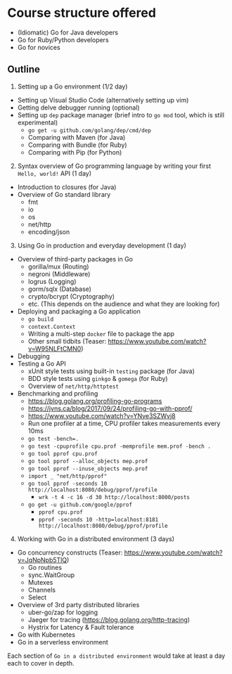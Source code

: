 # Course structure offered

- (Idiomatic) Go for Java developers
- Go for Ruby/Python developers
- Go for novices

## Outline

1. Setting up a Go environment (1/2 day)
  - Setting up Visual Studio Code (alternatively setting up vim)
  - Getting delve debugger running (optional)
  - Setting up `dep` package manager (brief intro to `go mod` tool, which is still experimental)
    - `go get -u github.com/golang/dep/cmd/dep`
    - Comparing with Maven (for Java)
    - Comparing with Bundle (for Ruby)
    - Comparing with Pip (for Python)
2. Syntax overview of Go programming language by writing your first `Hello, world!` API (1 day)
  - Introduction to closures (for Java)
  - Overview of Go standard library
    - fmt
    - io
    - os
    - net/http
    - encoding/json
3. Using Go in production and everyday development (1 day)
  - Overview of third-party packages in Go
    - gorilla/mux (Routing)
    - negroni (Middleware)
    - logrus (Logging)
    - gorm/sqlx (Database)
    - crypto/bcrypt (Cryptography)
    - etc. (This depends on the audience and what they are looking for)
  - Deploying and packaging a Go application
    - `go build`
    - `context.Context`
    - Writing a multi-step `docker` file to package the app
    - Other small tidbits (Teaser: https://www.youtube.com/watch?v=W95NLFtCMN0)
  - Debugging
  - Testing a Go API
    - xUnit style tests using built-in `testing` package (for Java)
    - BDD style tests using `ginkgo` & `gomega` (for Ruby)
    - Overview of `net/http/httptest`
  - Benchmarking and profiling
    - https://blog.golang.org/profiling-go-programs
    - https://jvns.ca/blog/2017/09/24/profiling-go-with-pprof/
    - https://www.youtube.com/watch?v=YNye3SZWvj8
    - Run one profiler at a time, CPU profiler takes measurements every 10ms
    - `go test -bench=.`
    - `go test -cpuprofile cpu.prof -memprofile mem.prof -bench .`
    - `go tool pprof cpu.prof`
    - `go tool pprof --alloc_objects mep.prof`
    - `go tool pprof --inuse_objects mep.prof`
    - `import _ "net/http/pprof"`
    - `go tool pprof -seconds 10 http://localhost:8080/debug/pprof/profile`
      - `wrk -t 4 -c 16 -d 30 http://localhost:8000/posts`
    - `go get -u github.com/google/pprof`
      - `pprof cpu.prof`
      - `pprof -seconds 10 -http=localhost:8181 http://localhost:8080/debug/pprof/profile`
4. Working with Go in a distributed environment (3 days)
  - Go concurrency constructs (Teaser: https://www.youtube.com/watch?v=JqNpNpb5TlQ)
    - Go routines
    - sync.WaitGroup
    - Mutexes
    - Channels
    - Select
  - Overview of 3rd party distributed libraries
    - uber-go/zap for logging
    - Jaeger for tracing (https://blog.golang.org/http-tracing)
    - Hystrix for Latency & Fault tolerance
  - Go with Kubernetes
  - Go in a serverless environment

Each section of `Go in a distributed environment` would take at least a day each to cover in depth.
